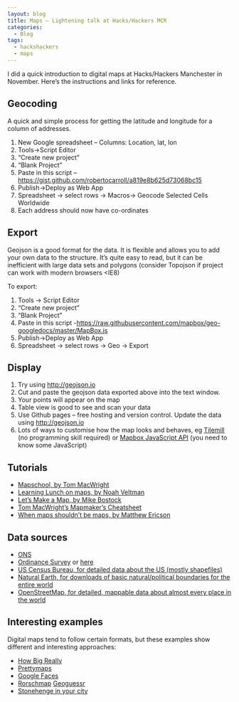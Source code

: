 ```yaml
---
layout: blog
title: Maps — Lightening talk at Hacks/Hackers MCR
categories:
  - Blog
tags:
  - hackshackers
  - maps
---
```

I did a quick introduction to digital maps at Hacks/Hackers Manchester in November. Here’s the instructions and links for reference.

## Geocoding

A quick and simple process for getting the latitude and longitude for a column of addresses.

  1. New Google spreadsheet &#8211; Columns: Location, lat, lon
  2. Tools->Script Editor
  3. “Create new project”
  4. “Blank Project”
  5. Paste in this script &#8211; https://gist.github.com/robertocarroll/a819e8b625d73068bc15
  6. Publish->Deploy as Web App
  7. Spreadsheet -> select rows -> Macros-> Geocode Selected Cells Worldwide
  8. Each address should now have co-ordinates

## Export

Geojson is a good format for the data. It is flexible and allows you to add your own data to the structure. It’s quite easy to read, but it can be inefficient with large data sets and polygons (consider Topojson if project can work with modern browsers <IE8)

To export:

1. Tools -> Script Editor
2. “Create new project”
3. “Blank Project”
4. Paste in this script -https://raw.githubusercontent.com/mapbox/geo-googledocs/master/MapBox.js
5. Publish->Deploy as Web App
6. Spreadsheet -> select rows -> Geo -> Export

## Display

  1. Try using http://geojson.io
  2. Cut and paste the geojson data exported above into the text window.
  3. Your points will appear on the map
  4. Table view is good to see and scan your data
  5. Use Github pages &#8211; free hosting and version control. Update the data using http://geojson.io
  6. Lots of ways to customise how the map looks and behaves, eg [Tilemill](http://mapbox.com/tilemill/) (no programming skill required) or [Mapbox JavaScript API](https://www.mapbox.com/mapbox.js/api/v2.1.4/) (you need to know some JavaScript)

## Tutorials

  * [Mapschool, by Tom MacWright](http://mapschool.io/)
  * [Learning Lunch on maps, by Noah Veltman](https://github.com/veltman/learninglunches/tree/master/maps)
  * [Let&#8217;s Make a Map, by Mike Bostock](http://bost.ocks.org/mike/map/)
  * [Tom MacWright&#8217;s Mapmaker&#8217;s Cheatsheet](https://github.com/tmcw/mapmakers-cheatsheet)
  * [When maps shouldn&#8217;t be maps, by Matthew Ericson](http://www.ericson.net/content/2011/10/when-maps-shouldnt-be-maps/)

## Data sources

  * [ONS](http://www.ons.gov.uk/ons/guide-method/geography/products/index.html)
  * [Ordinance Survey](https://www.ordnancesurvey.co.uk/opendatadownload/products.html) or [here](http://parlvid.mysociety.org/os/)
  * [US Census Bureau, for detailed data about the US (mostly shapefiles)](http://www.census.gov/geo/maps-data/data/tiger.html)
  * [Natural Earth, for downloads of basic natural/political boundaries for the entire world](http://www.naturalearthdata.com/)
  * [OpenStreetMap, for detailed, mappable data about almost every place in the world](http://www.openstreetmap.org/)

## Interesting examples

Digital maps tend to follow certain formats, but these examples show different and interesting approaches:

  * [How Big Really](http://berglondon.com/blog/2010/08/17/introducing-bbc-dimensions/)
  * [Prettymaps](http://prettymaps.stamen.com/201008/about/)
  * [Google Faces](http://www.onformative.com/lab/googlefaces/)
  * [Rorschmap](http://rorschmap.com/) [Geoguessr](https://geoguessr.com)
  * [Stonehenge in your city](http://sztanko.github.io/solsticestreets/)
